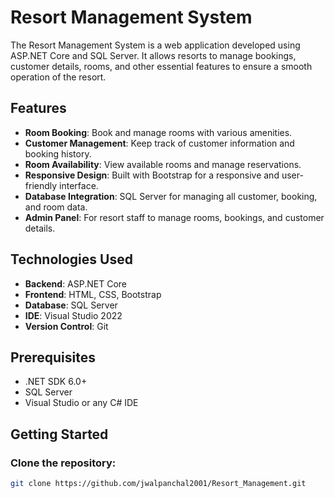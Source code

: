 # Resort Management System

The Resort Management System is a web application developed using ASP.NET Core and SQL Server. It allows resorts to manage bookings, customer details, rooms, and other essential features to ensure a smooth operation of the resort.

## Features

- **Room Booking**: Book and manage rooms with various amenities.
- **Customer Management**: Keep track of customer information and booking history.
- **Room Availability**: View available rooms and manage reservations.
- **Responsive Design**: Built with Bootstrap for a responsive and user-friendly interface.
- **Database Integration**: SQL Server for managing all customer, booking, and room data.
- **Admin Panel**: For resort staff to manage rooms, bookings, and customer details.

## Technologies Used

- **Backend**: ASP.NET Core
- **Frontend**: HTML, CSS, Bootstrap
- **Database**: SQL Server
- **IDE**: Visual Studio 2022
- **Version Control**: Git

## Prerequisites

- .NET SDK 6.0+
- SQL Server
- Visual Studio or any C# IDE

## Getting Started

### Clone the repository:

```bash
git clone https://github.com/jwalpanchal2001/Resort_Management.git
